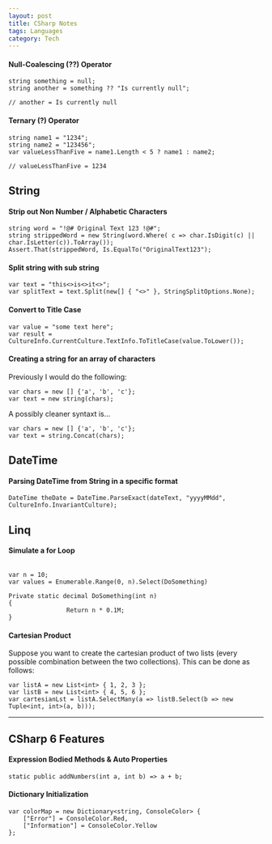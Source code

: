 ```yaml
---
layout: post
title: CSharp Notes
tags: Languages
category: Tech
---
```


#### Null-Coalescing (??) Operator #### 

~~~
string something = null;
string another = something ?? "Is currently null";

// another = Is currently null
~~~

#### Ternary (?) Operator 

~~~
string name1 = "1234";
string name2 = "123456";
var valueLessThanFive = name1.Length < 5 ? name1 : name2;

// valueLessThanFive = 1234
~~~

## String

#### Strip out Non Number / Alphabetic Characters ####

~~~
string word = "!@# Original Text 123 !@#";
string strippedWord = new String(word.Where( c => char.IsDigit(c) || char.IsLetter(c)).ToArray());
Assert.That(strippedWord, Is.EqualTo("OriginalText123");
~~~

#### Split string with sub string ####

~~~
var text = "this<>is<>it<>";
var splitText = text.Split(new[] { "<>" }, StringSplitOptions.None);
~~~

#### Convert to Title Case ####

~~~
var value = "some text here";
var result = CultureInfo.CurrentCulture.TextInfo.ToTitleCase(value.ToLower());
~~~

#### Creating a string for an array of characters ####

Previously I would do the following:

~~~
var chars = new [] {'a', 'b', 'c'};
var text = new string(chars);
~~~

A possibly cleaner syntaxt is...

~~~
var chars = new [] {'a', 'b', 'c'};
var text = string.Concat(chars);
~~~

## DateTime

#### Parsing DateTime from String in a specific format ####

~~~
DateTime theDate = DateTime.ParseExact(dateText, "yyyyMMdd", CultureInfo.InvariantCulture);
~~~

## Linq

#### Simulate a for Loop ####

~~~

var n = 10;
var values = Enumerable.Range(0, n).Select(DoSomething)
 
Private static decimal DoSomething(int n)
{
                Return n * 0.1M;
}
~~~

#### Cartesian Product ####

Suppose you want to create the cartesian product of two lists (every possible combination between the two collections). This can be done as follows:

~~~
var listA = new List<int> { 1, 2, 3 };
var listB = new List<int> { 4, 5, 6 };
var cartesianLst = listA.SelectMany(a => listB.Select(b => new Tuple<int, int>(a, b)));
~~~

-----------------------------------------------------------------------------------

## CSharp 6 Features ##

#### Expression Bodied Methods & Auto Properties ####

~~~
static public addNumbers(int a, int b) => a + b;	
~~~

#### Dictionary Initialization ####

~~~
var colorMap = new Dictionary<string, ConsoleColor> {
	["Error"] = ConsoleColor.Red,
	["Information"] = ConsoleColor.Yellow
};
~~~
